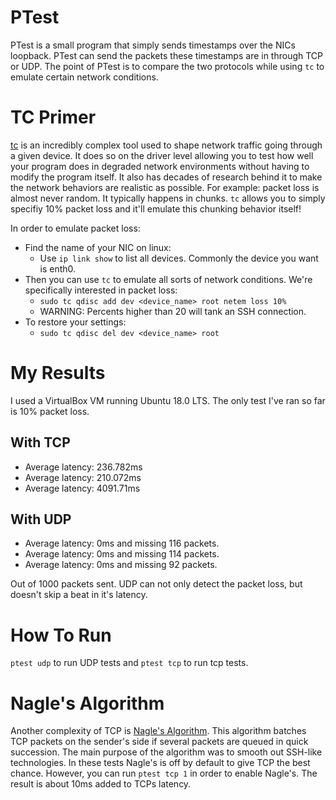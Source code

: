 # PTest
PTest is a small program that simply sends timestamps over the NICs loopback.
PTest can send the packets these timestamps are in through TCP or UDP.
The point of PTest is to compare the two protocols while using `tc` to emulate certain network conditions.

# TC Primer
[tc](https://man7.org/linux/man-pages/man8/tc.8.html) is an incredibly complex tool used to shape network traffic going through a given device. It does so on the driver level allowing you to test how well your program does in degraded network environments without having to modify the program itself. It also has decades of research behind it to make the network behaviors are realistic as possible. For example: packet loss is almost never random. It typically happens in chunks. `tc` allows you to simply specifiy 10% packet loss and it'll emulate this chunking behavior itself!

In order to emulate packet loss:
- Find the name of your NIC on linux:
    - Use `ip link show` to list all devices. Commonly the device you want is enth0.
- Then you can use `tc` to emulate all sorts of network conditions. We're specifically interested in packet loss:
    - `sudo tc qdisc add dev <device_name> root netem loss 10%`
    - WARNING: Percents higher than 20 will tank an SSH connection.
- To restore your settings:
    - `sudo tc qdisc del dev <device_name> root`
 
# My Results
I used a VirtualBox VM running Ubuntu 18.0 LTS. The only test I've ran so far is 10% packet loss.
## With TCP
- Average latency: 236.782ms
- Average latency: 210.072ms
- Average latency: 4091.71ms
## With UDP
- Average latency: 0ms and missing 116 packets.
- Average latency: 0ms and missing 114 packets.
- Average latency: 0ms and missing 92 packets.

Out of 1000 packets sent. UDP can not only detect the packet loss, but doesn't skip a beat in it's latency.

# How To Run
`ptest udp` to run UDP tests and `ptest tcp` to run tcp tests.

# Nagle's Algorithm
Another complexity of TCP is [Nagle's Algorithm](https://en.wikipedia.org/wiki/Nagle%27s_algorithm). This algorithm batches TCP packets on the sender's side if several packets are queued in quick succession. The main purpose of the algorithm was to smooth out SSH-like technologies. In these tests Nagle's is off by default to give TCP the best chance. However, you can run `ptest tcp 1` in order to enable Nagle's. The result is about 10ms added to TCPs latency.